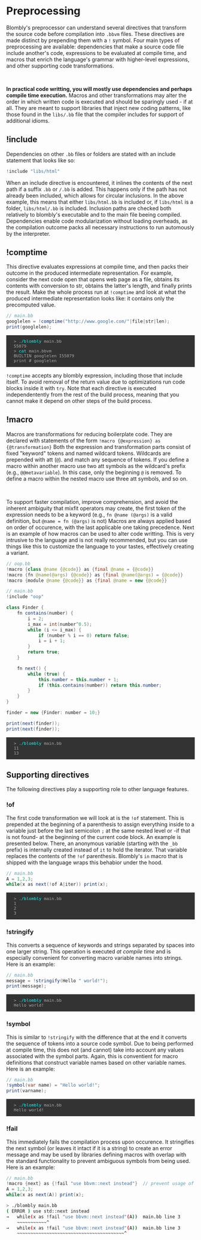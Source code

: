 # Preprocessing

Blombly's preprocessor can understand several directives that transform the source code before compilation into `.bbvm` files. 
These directives are made distinct by prepending them with a `!` symbol.
Four main types of preprocessing are available: dependencies that make a source code file include another's code, 
expressions to be evaluated at compile time, and macros that enrich the language's grammar with higher-level expressions, 
and other supporting code transformations.

<br>

**In practical code writting, you will mostly use dependencies and perhaps compile time execution.** 
Macros and other transformations may alter the order in which written code is executed 
and should be sparingly used - if at all. 
They are meant to support libraries that inject new coding patterns, like those found in the `libs/.bb` file
that the compiler includes for support of additional idioms.

## !include

Dependencies on other `.bb` files or folders are stated with an include statement that looks like so:

```java
!include "libs/html"
```

When an include directive is encountered, it inlines the contents of the next path if a suffix `.bb` or `/.bb` is added.
This happens only if the path has not already been included, which allows for circular inclusions.
In the above example, this means that either `libs/html.bb` is included or, 
if `libs/html` is a folder, `libs/html/.bb` is included. Inclusion paths are checked both relatively to blombly's
executable and to the main file beeing compiled.
Dependencies enable code modularization without loading overheads, as the compilation outcome packs all necessary instructions to run 
automously by the interpreter.

## !comptime

This directive evaluates expressions at compile time, and then packs their outcome in the produced intermediate
representation. For example, consider the next code open that opens web page as a file, obtains its contents with conversion to
str, obtains the latter's length, and finally prints the result. Make the whole process run at `!comptime` and 
look at what the produced intermediate representation looks like: it contains only the precomputed value.

```java
// main.bb
googlelen = !comptime("http://www.google.com/"|file|str|len);
print(googlelen);
```


<pre style="font-size: 80%;background-color: #333; color: #AAA; padding: 10px 20px;">
> <span style="color: cyan;">./blombly</span> main.bb
55079
> <span style="color: cyan;">cat</span> main.bbvm
BUILTIN googlelen I55079
print # googlelen
</pre>


`!comptime` accepts any blombly expression, including those that include itself. 
To avoid removal of the return value due to optimizations run code blocks inside it with `try`.
Note that each directive is executed independentently from the rest of the build process, 
meaning that you cannot make it depend on other steps of the build process.


## !macro

Macros are transformations for reducing boilerplate code. They are declared with statements of the form `!macro {@expression} as {@transformation}`
Both the expression and transformation parts consist of fixed "keyword" tokens and named wildcard tokens. Wildcards are prepended with att (`@`). 
and match any sequence of tokens. If you define a macro within
another macro use two att symbols as the wildcard's 
prefix (e.g., `@@metavariable`). In this case, only the beginning `@` is removed.
To define a macro within the nested macro use three att symbols, and so on.

<br>

To support faster compilation, improve comprehension, and avoid the inherent ambiguity that mixfit operators may create,
the first token of the expression needs to be a keyword (e.g., `fn @name (@args)` is a valid definition, but `@name = fn (@args)` is not)
Macros are always applied based on order of occurence, with the last applicable one taking precedence.
Next is an example of how macros can be used to alter code writting. This is very intrusive to the language and is not really recommended,
but you can use things like this to customize the language to your tastes, effectively creating a variant.

```java
// oop.bb
!macro {class @name {@code}} as {final @name = {@code}}
!macro {fn @name(@args) {@code}} as {final @name(@args) = {@code}}
!macro {module @name {@code}} as {final @name = new {@code}}
```

```java
// main.bb
!include "oop"

class Finder { 
    fn contains(number) {
        i = 2;
        i_max = int(number^0.5);
        while (i <= i_max) {
            if (number % i == 0) return false;
            i = i + 1;
        }
        return true;
    }

    fn next() {
        while (true) {
            this.number = this.number + 1;
            if (this.contains(number)) return this.number;
        }
    }
}

finder = new {Finder: number = 10;}

print(next(finder));
print(next(finder));
```

<pre style="font-size: 80%;background-color: #333; color: #AAA; padding: 10px 20px;">
> <span style="color: cyan;">./blombly</span> main.bb
11
13
</pre>

## Supporting directives

The following directives play a supporting role to other language features.


### !of

The first code transformation we will look at is the `!of` statement.
This is prepended at the beginning of a parenthesis to assign
everything inside to a variable just before the last semicolon `;`
at the same nested level or -if that is not found- at the beginning
of the current code block. 
An example is presented below. There, an anonymous variable (starting with
the `_bb` prefix) is internally created instead of `it` to hold the
iterator. That variable replaces the contents of the `!of` parenthesis.
Blombly's `in` macro that is shipped with the language
wraps this behabior under the hood.

```java
// main.bb
A = 1,2,3;
while(x as next(!of A|iter)) print(x);
```

<pre style="font-size: 80%;background-color: #333; color: #AAA; padding: 10px 20px;">
> <span style="color: cyan;">./blombly</span> main.bb
1
2
3
</pre>



### !stringify

This converts a sequence of keywords and strings separated by spaces
into one larger string. This operation is executed *at compile time*
and is especially convenient for converting macro variable names into
strings. Here is an example:

```java
// main.bb
message = !stringify(Hello " world!");
print(message);
```

<pre style="font-size: 80%;background-color: #333; color: #AAA; padding: 10px 20px;">
> <span style="color: cyan;">./blombly</span> main.bb
Hello world!
</pre>

### !symbol

This is similar to `!stringify` with the difference that at the end
it converts the sequence of tokens into a source code symbol. 
Due to being performed at compile time, this does not (and cannot) take into 
account any values associated with the symbol parts. Again, this is 
conventient for macro definitions that construct variable names based
on other variable names. Here is an example:

```java
// main.bb
!symbol(var name) = "Hello world!";
print(varname);
```

<pre style="font-size: 80%;background-color: #333; color: #AAA; padding: 10px 20px;">
> <span style="color: cyan;">./blombly</span> main.bb
Hello world!
</pre>

### !fail

This immediately fails the compilation process upon occurence. It
stringifies the next symbol (or leaves it intact if it is a string)
to create an error message and may be used
by libraries defining macros with overlap with the standard functionality
to prevent ambiguous symbols from being used. Here is an example:

```java
// main.bb
!macro {next} as {!fail "use bbvm::next instead"}  // prevent usage of `next` from now on
A = 1,2,3;
while(x as next(A)) print(x);
```

```bash
> ./blombly main.bb
( ERROR ) use std::next instead 
→   while(x as !fail "use bbvm::next instead"(A))  main.bb line 3
    ~~~~~~~~~~~^
→   while(x as !fail "use bbvm::next instead"(A))  main.bb line 3
    ~~~~~~~~~~~~~~~~~~~~~~~~~~~~~~~~~~~~~~~~^
```
